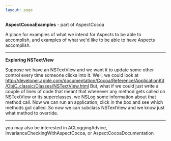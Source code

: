 ```yaml
---
layout: page
---
```


**AspectCocoaExamples** - part of AspectCocoa

A place for examples of what we intend for Aspects to be able to accomplish, and examples of what we'd like to be able to have Aspects accomplish.

----
**Exploring NSTextView**

Suppose we have an NSTextView and we want it to update some other control every time someone clicks into it.  Well, we could look at http://developer.apple.com/documentation/Cocoa/Reference/ApplicationKit/ObjC_classic/Classes/NSTextView.html  But, what if we could just write a couple of lines of code that meant that whenever any method gets called on NSTextView or its superclasses, we NSLog some information about that method call.  Now we can run an application, click in the box and see which methods got called.  So now we can subclass NSTextView and we know just what method to override.

----
you may also be interested in ACLoggingAdvice, InvarianceCheckingWithAspectCocoa, or AspectCocoaDocumentation
